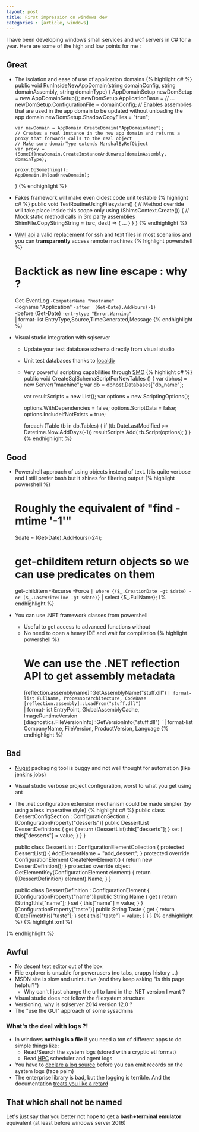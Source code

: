 ```yaml
---
layout: post
title: First impression on windows dev
categories : [article, windows]
---
```


I have been developing windows small services and wcf servers in C# for a year.
Here are some of the high and low points for me :

## Great

* The isolation and ease of use of application domains
{% highlight c# %}
  public void RunInsideNewAppDomain(string domainConfig, string domainAssembly, string domainType) {
      AppDomainSetup newDomSetup = new AppDomainSetup();
      newDomSetup.ApplicationBase = // ...
      newDomSetup.ConfigurationFile = domainConfig;
      // Enables assemblies that are used in the app domain to be updated without unloading the app domain
      newDomSetup.ShadowCopyFiles = "true";

      var newDomain = AppDomain.CreateDomain("AppDomainName");
      // Creates a real instance in the new app domain and returns a proxy that forwards calls to the real object
      // Make sure domainType extends MarshalByRefObject
      var proxy = (SomeIf)newDomain.CreateInstanceAndUnwrap(domainAssembly, domainType);

      proxy.DoSomething();
      AppDomain.Unload(newDomain);
  }
{% endhighlight %}
* Fakes framework will make even oldest code unit testable
{% highlight c# %}
  public void TestRoutineUsingFilesystem() {
      // Method override will take place inside this scope only
      using (ShimsContext.Create()) {
          // Mock static method calls in 3rd party assemblies
          ShimFile.CopyStringString = (src, dest) => { ... }
      }
  }
{% endhighlight %}
* [WMI api][0] a valid replacement for ssh and text files in most scenarios and you can **transparently** access remote machines
{% highlight powershell %}
  # Backtick as new line escape : why ?
  Get-EventLog                                            `
    -ComputerName "hostname"                              `
    -logname "Application"                                `
    -after  (Get-Date).AddHours(-1)                       `
    -before (Get-Date)                                    `
    -entrytype "Error,Warning"                            `
    | format-list EntryType,Source,TimeGenerated,Message
{% endhighlight %}
* Visual studio integration with sqlserver
  * Update your test database schema directly from visual studio
  * Unit test databases thanks to [localdb][6]
  * Very powerful scripting capabilities through [SMO][5]
{% highlight c# %}
  public void CreateSqlSchemaScriptForNewTables () {
      var dbhost = new Server("machine");
      var db = dbhost.Databases["db_name"];

      var resultScripts = new List<StringCollection>();
      var options = new ScriptingOptions();

      options.WithDependencies = false;
      options.ScriptData = false;
      options.IncludeIfNotExists = true;

      foreach (Table tb in db.Tables) {
          if (tb.DateLastModified >= Datetime.Now.AddDays(-1))
              resultScripts.Add( tb.Script(options);
      }
  }
{% endhighlight %}

## Good

* Powershell approach of using objects instead of text. It is quite verbose and I still prefer bash but it shines for filtering output
{% highlight powershell %}
    # Roughly the equivalent of "find -mtime '-1'"
    $date = (Get-Date).AddHours(-24);

    # get-childitem return objects so we can use predicates on them
    get-childitem -Recurse -Force                                          `
    | where {($_.CreationDate -gt $date) -or ($_.LastWriteTime -gt $date)} `
    | select {$_.FullName};
{% endhighlight %}
* You can use .NET framework classes from powershell
  * Useful to get access to advanced functions without
  * No need to open a heavy IDE and wait for compilation
{% highlight powershell %}
    # We can use the .NET reflection API to get assembly metadata
    [reflection.assemblyname]::GetAssemblyName("stuff.dll")                 `
        | format-list FullName, ProcessorArchitecture, CodeBase
    [reflection.assembly]::LoadFrom("stuff.dll")                            `
        | format-list EntryPoint, GlobalAssemblyCache, ImageRuntimeVersion
    [diagnostics.FileVersionInfo]::GetVersionInfo("stuff.dll")              `
        | format-list CompanyName, FileVersion, ProductVersion, Language
{% endhighlight %}

## Bad

* [Nuget][3] packaging tool is buggy and not well thought for automation (like jenkins jobs)
* Visual studio verbose project configuration, worst to what you get using ant
* The .net configuration extension mechanism could be made simpler (by using a less imperative style)
{% highlight c# %}
  public class DessertConfigSection : ConfigurationSection {
      [ConfigurationProperty("desserts")]
      public DessertList DessertDefinitions
      {
          get { return (DessertList)this["desserts"];  }
          set { this["desserts"] = value; }
      }
  }

  public class DessertList : ConfigurationElementCollection {
      protected DessertList() {
          AddElementName = "add_dessert";
      }
      protected override ConfigurationElement CreateNewElement() {
          return new DessertDefinition();
      }
      protected override object GetElementKey(ConfigurationElement element) {
          return ((DessertDefinition) element).Name;
      }
  }

  public class DessertDefinition : ConfigurationElement {
      [ConfigurationProperty("name")]
      public String Name {
          get { return (String)this["name"]; }
          set { this["name"] = value; }
      }
      [ConfigurationProperty("taste")]
      public String Taste {
          get { return (DateTime)this["taste"]; }
          set { this["taste"] = value; }
      }
  }
{% endhighlight %}
{% highlight xml %}
  <configuration>
    <configSections>
      <section name="sweets" type="DessertConfigSection"/>
    </configSections>

    <sweets>
        <desserts>
          <add_dessert name="BananaSplit"   taste="yummy"/>
          <add_dessert name="BananaFlambee" taste="oh yeah"/>
       </desserts>
    </sweets>
  </configuration>
{% endhighlight %}

## Awful

* No decent text editor out of the box
* File explorer is unsable for powerusers (no tabs, crappy history ...)
* MSDN site is slow and unintuitive (and they keep asking "Is this page helpful?") 
  * Why can't I just change the url to land in the .NET version I want ?
* Visual studio does not follow the filesystem structure
* Versioning, why is sqlserver 2014 version 12.0 ?
* The "use the GUI" approach of some sysadmins

### What's the deal with logs ?!

* In windows **nothing is a file** if you need a ton of different apps to do simple things like:
  * Read/Search the system logs (stored with a cryptic etl format)
  * Read [HPC][1] scheduler and agent logs
* You have to [declare a log source][4] before you can emit records on the system logs (face palm)
* The enterprise library is bad, but the logging is terrible. And the documentation [treats you like a retard][2]

## That which shall not be named

Let's just say that you better not hope to get a **bash+terminal emulator** equivalent (at least before windows server 2016)

[0]: https://msdn.microsoft.com/en-us/library/aa394585(v=vs.85).aspx
[1]: https://technet.microsoft.com/en-us/library/jj899572(v=ws.11).aspx
[2]: https://msdn.microsoft.com/en-us/library/dn440731(v=pandp.60).aspx
[3]: http://docs.nuget.org/
[4]: https://msdn.microsoft.com/en-us/library/2awhba7a(v=vs.110).aspx#Examples
[5]: https://msdn.microsoft.com/en-us//library/ms162169.aspx
[6]: https://msdn.microsoft.com/en-us/library/hh510202.aspx#Description

